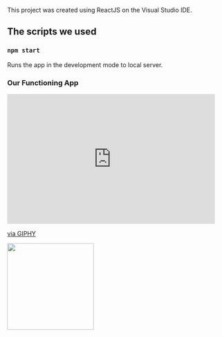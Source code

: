 This project was created using ReactJS on the Visual Studio IDE. 
## The scripts we used 


### `npm start`

Runs the app in the development mode to local server. 

### Our Functioning App

<iframe src="https://giphy.com/embed/JPb2DFpAS9CPrfAjMm" width="480" height="300" frameBorder="0" class="giphy-embed" allowFullScreen></iframe><p><a href="https://giphy.com/gifs/JPb2DFpAS9CPrfAjMm">via GIPHY</a></p>


<img src= "https://media.giphy.com/media/cL4xLybgogrhrTu0rE/giphy.gif" width=200><br>
